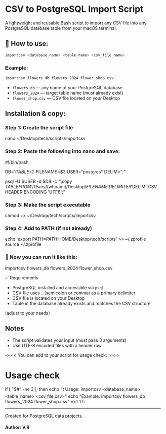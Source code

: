 # CSV to PostgreSQL Import Script

A lightweight and reusable Bash script to import any CSV file into any PostgreSQL database table from your macOS terminal.


## 🪿 How to use: 

```bash
importcsv <database_name> <table_name> <csv_file_name>
```
### Example:

```bash
importcsv flowers_db flowers_2024 flower_shop.csv
```

- `flowers_db` — any name of your PostgreSQL database
- `flowers_2024` — target table name (must already exist)
- `flower_shop.csv` — CSV file located on your Desktop

## Installation & copy:

### Step 1: Create the script file
nano ~/Desktop/tech/scripts/importcsv

### Step 2: Paste the following into nano and save:
#!/bin/bash

DB=$1
TABLE=$2
FILENAME=$3
USER="postgres"
DELIM=";"

psql -U $USER -d $DB -c "\copy $TABLE FROM '/Users/$(whoami)/Desktop/$FILENAME' DELIMITER '$DELIM' CSV HEADER ENCODING 'UTF8';"

### Step 3: Make the script executable
chmod +x ~/Desktop/tech/scripts/importcsv

### Step 4: Add to PATH (if not already)
echo 'export PATH=$PATH:$HOME/Desktop/tech/scripts' >> ~/.zprofile
source ~/.zprofile

### 🪿 Now you can run it like this:
importcsv flowers_db flowers_2024 flower_shop.csv

✅ Requirements

- PostgreSQL installed and accessible via `psql`
- CSV file uses `;` (semicolon or comma) as a primary delimiter
- CSV file is located on your Desktop
- Table in the database already exists and matches the CSV structure

(adjust to your needs)

##  Notes

- The script validates your input (must pass 3 arguments)
- Use UTF-8 encoded files with a header row


<<<< You can add to your script for usage check: >>>>

# Usage check
if [ "$#" -ne 3 ]; then
  echo "❗ Usage: importcsv <database_name> <table_name> <csv_file.csv>"
  echo "Example: importcsv flowers_db flowers_2024 flower_shop.csv"
  exit 1
fi
 



 ---
Created for PostgreSQL data projects.
#### Author: V.R
